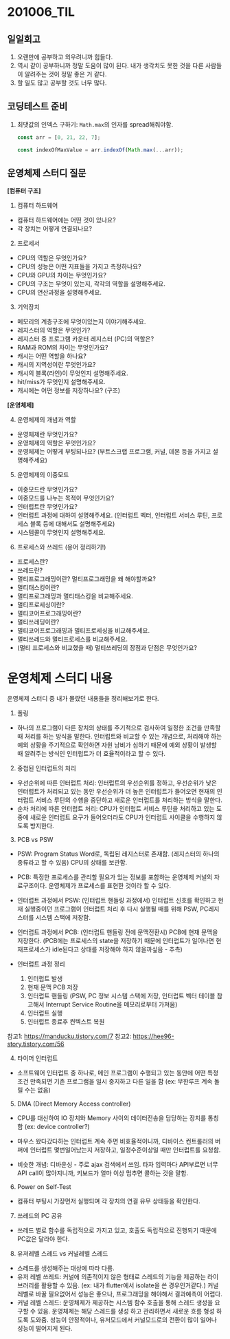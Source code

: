 201006_TIL
===
일일회고
---
1. 오랜만에 공부하고 외우려니까 힘들다.
2. 역시 같이 공부하니까 정말 도움이 많이 된다. 내가 생각치도 못한 것을 다른 사람들이 알려주는 것이 정말 좋은 거 같다.
3. 할 일도 많고 공부할 것도 너무 많다. 

코딩테스트 준비
---
1. 최댓값의 인덱스 구하기: `Math.max`의 인자를 spread해줘야함.
    ```javascript
    const arr = [0, 21, 22, 7];

    const indexOfMaxValue = arr.indexOf(Math.max(...arr));
    ```


운영체제 스터디 질문
---

**[컴퓨터 구조]**

1. 컴퓨터 하드웨어
* 컴퓨터 하드웨어에는 어떤 것이 있나요?
* 각 장치는 어떻게 연결되나요?

2. 프로세서
* CPU의 역할은 무엇인가요?
* CPU의 성능은 어떤 지표들을 가지고 측정하나요?
* CPU와 GPU의 차이는 무엇인가요?
* CPU의 구조는 무엇이 있는지, 각각의 역할을 설명해주세요.
* CPU의 연산과정을 설명해주세요.

3. 기억장치
* 메모리의 계층구조에 무엇이있는지 이야기해주세요.
* 레지스터의 역할은 무엇인가?
* 레지스터 중 프로그램 카운터 레지스터 (PC)의 역할은?
* RAM과 ROM의 차이는 무엇인가요?
* 캐시는 어떤 역할을 하나요?
* 캐시의 지역성이란 무엇인가요?
* 캐시의 블록(라인)이 무엇인지 설명해주세요.
* hit/miss가 무엇인지 설명해주세요.
* 캐시에는 어떤 정보를 저장하나요? (구조)

**[운영체제]**

4. 운영체제의 개념과 역할
* 운영체제란 무엇인가요?
* 운영체제의 역할은 무엇인가요?
* 운영체제는 어떻게 부팅되나요? (부트스크랩 프로그램, 커널, 데몬 등을 가지고 설명해주세요) 

5. 운영체제의 이중모드
* 이중모드란 무엇인가요?
* 이중모드를 나누는 목적이 무엇인가요?
* 인터럽트란 무엇인가요?
* 인터럽트 과정에 대하여 설명해주세요. (인터럽트 벡터, 인터럽트 서비스 루틴, 프로세스 블록 등에 대해서도 설명해주세요)
* 시스템콜이 무엇인지 설명해주세요.

6. 프로세스와 쓰레드
(용어 정리하기!)
* 프로세스란?
* 쓰레드란?
* 멀티프로그래밍이란? 멀티프로그래밍을 왜 해야할까요?
* 멀티태스킹이란? 
* 멀티프로그래밍과 멀티태스킹을 비교해주세요.
* 멀티프로세싱이란?
* 멀티코어프로그래밍이란?
* 멀티쓰레딩이란?
* 멀티코어프로그래밍과 멀티프로세싱을 비교해주세요.
* 멀티쓰레드와 멀티프로세스를 비교해주세요.
* (멀티 프로세스와 비교했을 때) 멀티쓰레딩의 장점과 단점은 무엇인가요?

운영체제 스터디 내용
===
운영체제 스터디 중 내가 몰랐던 내용들을 정리해보기로 한다.

1. 폴링

  * 하나의 프로그램이 다른 장치의 상태를 주기적으로 검사하여 일정한 조건을 만족할 때 처리를 하는 방식을 말한다. 인터럽트와 비교할 수 있는 개념으로, 처리해야 하는 예외 상황을 주기적으로 확인하면 자원 낭비가 심하기 때문에 예외 상황이 발생할 때 알려주는 방식인 인터럽트가 더 효율적이라고 할 수 있다.

2. 중첩된 인터럽트의 처리

  * 우선순위에 따른 인터럽트 처리: 인터럽트의 우선순위를 정하고, 우선순위가 낮은 인터럽트가 처리되고 있는 동안 우선순위가 더 높은 인터럽트가 들어오면 현재의 인터럽트 서비스 루틴의 수행을 중단하고 새로운 인터럽트를 처리하는 방식을 말한다.
  * 순차 처리에 따른 인터럽트 처리: CPU가 인터럽트 서비스 루틴을 처리하고 있는 도중에 새로운 인터럽트 요구가 들어오더라도 CPU가 인터럽트 사이클을 수행하지 않도록 방지한다.

3. PCB vs PSW

  * PSW: Program Status Word로, 독립된 레지스터로 존재함. (레지스터의 하나의 종류라고 할 수 있음) CPU의 상태를 보관함.
  * PCB: 특정한 프로세스를 관리할 필요가 있는 정보를 포함하는 운영체제 커널의 자료구조이다. 운영체제가 프로세스를 표현한 것이라 할 수 있다.
  * 인터럽트 과정에서 PSW: (인터럽트 핸들링 과정에서) 인터럽트 신호를 확인하고 현재 실행중이던 프로그램이 인터럽트 처리 후 다시 실행될 때를 위해 PSW, PC레지스터를 시스템 스택에 저장함. 
  * 인터럽트 과정에서 PCB: (인터럽트 핸들링 전에 문맥전환시) PCB에 현재 문맥을 저장한다. (PCB에는 프로세스의 state을 저장하기 때문에 인터럽트가 일어나면 현재프로세스가 idle된다고 상태를 저장해야 하지 않을까싶음 - 추측)

  * 인터럽트 과정 정리
    1. 인터럽트 발생
    2. 현재 문맥 PCB 저장
    3. 인터럽트 핸들링 (PSW, PC 정보 시스템 스택에 저장, 인터럽트 벡터 테이블 참고해서 Interrupt Service Routine을 메모리로부터 가져옴)
    4. 인터럽트 실행
    5. 인터럽트 종료후 컨텍스트 복원 

참고1: https://manducku.tistory.com/7
참고2: https://hee96-story.tistory.com/56

4. 타이머 인터럽트

  * 소프트웨어 인터럽트 중 하나로, 메인 프로그램이 수행되고 있는 동안에 어떤 특정조건 만족되면 기존 프로그램을 일시 중지하고 다른 일을 함 (ex: 무한루프 계속 돌릴 수는 없음)

5. DMA (Direct Memory Access controller)
  
  * CPU를 대신하여 IO 장치와 Memory 사이의 데이터전송을 담당하는 장치를 통칭함 (ex: device controller?)
  * 마우스 왔다갔다하는 인터럽트 계속 주면 비효율적이니까, 디바이스 컨트롤러의 버퍼에 인터럽트 몇번일어났는지 저장하고, 일정수준이상일 때만 인터럽트를 요청함.

  * 비슷한 개념: 디바운싱 - 주로 ajax 검색에서 쓰임. 타자 입력마다 API부르면 너무 API call이 많아지니까, 키보드가 얼마 이상 멈추면 콜하는 것을 말함.

6. Power on Self-Test

  * 컴퓨터 부팅시 가장먼저 실행되며 각 장치의 연결 유무 상태등을 확인한다.

7. 쓰레드의 PC 공유

  * 쓰레드 별로 함수를 독립적으로 가지고 있고, 호출도 독립적으로 진행되기 때문에 PC값은 달라야 한다.

8. 유저레벨 스레드 vs 커널레벨 스레드
  * 스레드를 생성해주는 대상에 따라 다름. 
  * 유저 레벨 쓰레드: 커널에 의존적이지 않은 형태로 스레드의 기능을 제공하는 라이브러리를 활용할 수 있음. (ex: 내가 flutter에서 isolate을 쓴 경우인거같다.) 커널 레벨로 바꿀 필요없어서 성능은 좋으나, 프로그래밍을 해야해서 결과예측이 어렵다.
  * 커널 레벨 스레드: 운영체제가 제공하는 시스템 함수 호출을 통해 스레드 생성을 요구할 수 있음. 운영체제는 해당 스레드를 생성 하고 관리하면서 새로운 흐름 형성 하도록 도와줌. 성능이 안정적이나, 유저모드에서 커널모드로의 전환이 많이 일어나 성능이 떨어지게 된다.